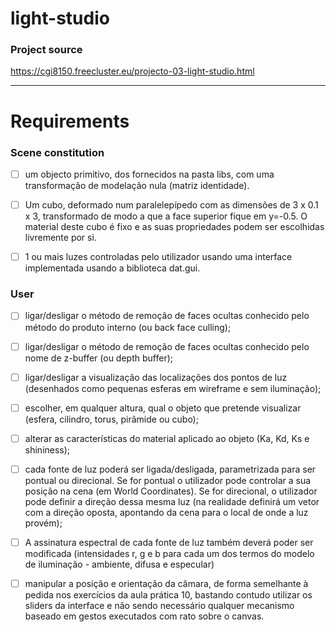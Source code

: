 # light-studio

### Project source
https://cgi8150.freecluster.eu/projecto-03-light-studio.html

---

# Requirements

### Scene constitution
- [ ] um objecto primitivo, dos fornecidos na pasta libs, com uma transformação de modelação nula (matriz identidade).
- [ ] Um cubo, deformado num paralelepípedo com as dimensões de 3 x 0.1 x 3, transformado de modo a que a face superior fique em y=-0.5. O material deste cubo é fixo e as suas propriedades podem ser escolhidas livremente por si.
- [ ] 1 ou mais luzes controladas pelo utilizador usando uma interface implementada usando a biblioteca dat.gui.



### User 
- [ ] ligar/desligar o método de remoção de faces ocultas conhecido pelo método do produto interno (ou back face culling);
- [ ]   ligar/desligar o método de remoção de faces ocultas conhecido pelo nome de z-buffer (ou depth buffer);
- [ ]  ligar/desligar a visualização das localizações dos pontos de luz (desenhados como pequenas esferas em wireframe e sem iluminação);
- [ ]    escolher, em qualquer altura, qual o objeto que pretende visualizar (esfera, cilindro, torus, pirâmide ou cubo);
- [ ]    alterar as características do material aplicado ao objeto (Ka, Kd, Ks e shininess);
- [ ]   cada fonte de luz poderá ser ligada/desligada, parametrizada para ser pontual ou direcional. Se for pontual o utilizador pode controlar a sua posição na cena (em World Coordinates). Se for direcional, o utilizador pode definir a direção dessa mesma luz (na realidade definirá um vetor com a direção oposta, apontando da cena para o local de onde a luz provém);
  
- [ ]    A assinatura espectral de cada fonte de luz também deverá poder ser modificada (intensidades r, g e b para cada um dos termos do modelo de iluminação - ambiente, difusa e especular)
  
- [ ]   manipular a posição e orientação da câmara, de forma semelhante à pedida nos exercícios da aula prática 10, bastando contudo utilizar os sliders da interface e não sendo necessário qualquer mecanismo baseado em gestos executados com rato sobre o canvas.
